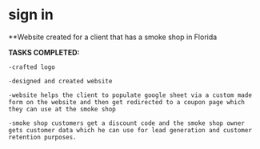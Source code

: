 # sign in
**Website created for a client that has a smoke shop in Florida


**TASKS COMPLETED:**
                                
    -crafted logo

    -designed and created website

    -website helps the client to populate google sheet via a custom made form on the website and then get redirected to a coupon page which they can use at the smoke shop

    -smoke shop customers get a discount code and the smoke shop owner gets customer data which he can use for lead generation and customer retention purposes.
